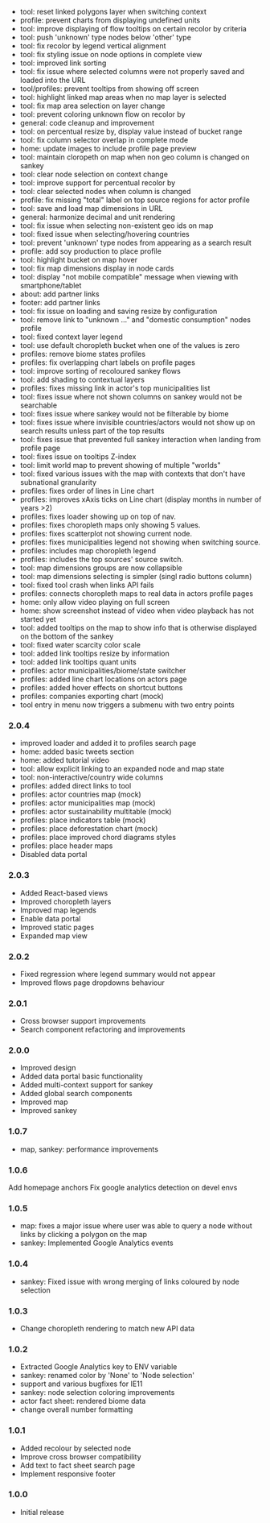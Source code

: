 - tool: reset linked polygons layer when switching context
- profile: prevent charts from displaying undefined units
- tool: improve displaying of flow tooltips on certain recolor by criteria
- tool: push 'unknown' type nodes below 'other' type
- tool: fix recolor by legend vertical alignment
- tool: fix styling issue on node options in complete view
- tool: improved link sorting
- tool: fix issue where selected columns were not properly saved and loaded into the URL
- tool/profiles: prevent tooltips from showing off screen
- tool: highlight linked map areas when no map layer is selected
- tool: fix map area selection on layer change
- tool: prevent coloring unknown flow on recolor by
- general: code cleanup and improvement
- tool: on percentual resize by, display value instead of bucket range
- tool: fix column selector overlap in complete mode
- home: update images to include profile page preview 
- tool: maintain cloropeth on map when non geo column is changed on sankey
- tool: clear node selection on context change
- tool: improve support for percentual recolor by
- tool: clear selected nodes when column is changed
- profile: fix missing "total" label on top source regions for actor profile
- tool: save and load map dimensions in URL
- general: harmonize decimal and unit rendering
- tool: fix issue when selecting non-existent geo ids on map
- tool: fixed issue when selecting/hovering countries
- tool: prevent 'unknown' type nodes from appearing as a search result
- profile: add soy production to place profile
- tool: highlight bucket on map hover
- tool: fix map dimensions display in node cards
- tool: display "not mobile compatible" message when viewing with smartphone/tablet
- about: add partner links
- footer: add partner links
- tool: fix issue on loading and saving resize by configuration
- tool: remove link to "unknown ..." and "domestic consumption" nodes profile
- tool: fixed context layer legend
- tool: use default choropleth bucket when one of the values is zero
- profiles: remove biome states profiles
- profiles: fix overlapping chart labels on profile pages
- tool: improve sorting of recoloured sankey flows
- tool: add shading to contextual layers
- profiles: fixes missing link in actor's top municipalities list
- tool: fixes issue where not shown columns on sankey would not be searchable
- tool: fixes issue where sankey would not be filterable by biome
- tool: fixes issue where invisible countries/actors would not show up on search results unless part of the top results
- tool: fixes issue that prevented full sankey interaction when landing from profile page
- tool: fixes issue on tooltips Z-index
- tool: limit world map to prevent showing of multiple "worlds"
- tool: fixed various issues with the map with contexts that don't have subnational granularity
- profiles: fixes order of lines in Line chart
- profiles: improves xAxis ticks on Line chart (display months in number of years >2)
- profiles: fixes loader showing up on top of nav.
- profiles: fixes choropleth maps only showing 5 values.
- profiles: fixes scatterplot not showing current node.
- profiles: fixes municipalities legend not showing when switching source.
- profiles: includes map choropleth legend
- profiles: includes the top sources' source switch.
- tool: map dimensions groups are now collapsible
- tool: map dimensions selecting is simpler (singl radio buttons column)
- tool: fixed tool crash when links API fails
- profiles: connects choropleth maps to real data in actors profile pages
- home: only allow video playing on full screen
- home: show screenshot instead of video when video playback has not started yet
- tool: added tooltips on the map to show info that is otherwise displayed on the bottom of the sankey
- tool: fixed water scarcity color scale
- tool: added link tooltips resize by information
- tool: added link tooltips quant units
- profiles: actor municipalities/biome/state switcher
- profiles: added line chart locations on actors page
- profiles: added hover effects on shortcut buttons
- profiles: companies exporting chart (mock)
- tool entry in menu now triggers a submenu with two entry points

### 2.0.4
- improved loader and added it to profiles search page
- home: added basic tweets section
- home: added tutorial video
- tool: allow explicit linking to an expanded node and map state
- tool: non-interactive/country wide columns
- profiles: added direct links to tool
- profiles: actor countries map (mock)
- profiles: actor municipalities map (mock)
- profiles: actor sustainability multitable (mock)
- profiles: place indicators table (mock)
- profiles: place deforestation chart (mock)
- profiles: place improved chord diagrams styles
- profiles: place header maps
- Disabled data portal

### 2.0.3
- Added React-based views
- Improved choropleth layers
- Improved map legends
- Enable data portal
- Improved static pages
- Expanded map view

### 2.0.2
- Fixed regression where legend summary would not appear
- Improved flows page dropdowns behaviour

### 2.0.1
- Cross browser support improvements
- Search component refactoring and improvements

### 2.0.0
- Improved design
- Added data portal basic functionality
- Added multi-context support for sankey
- Added global search components
- Improved map
- Improved sankey

### 1.0.7
- map, sankey: performance improvements

### 1.0.6
Add homepage anchors
Fix google analytics detection on devel envs

### 1.0.5
- map: fixes a major issue where user was able to query a node without links by clicking a polygon on the map
- sankey: Implemented Google Analytics events

### 1.0.4
- sankey: Fixed issue with wrong merging of links coloured by node selection

### 1.0.3
- Change choropleth rendering to match new API data

### 1.0.2
- Extracted Google Analytics key to ENV variable
- sankey: renamed color by 'None' to 'Node selection'
- support and various bugfixes for IE11
- sankey: node selection coloring improvements
- actor fact sheet: rendered biome data
- change overall number formatting

### 1.0.1
- Added recolour by selected node
- Improve cross browser compatibility
- Add text to fact sheet search page
- Implement responsive footer

### 1.0.0
- Initial release
